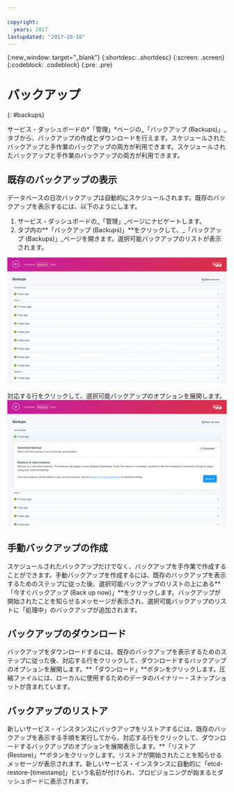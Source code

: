 ```yaml
---

copyright:
  years: 2017
lastupdated: "2017-10-16"
---
```


{:new_window: target="_blank"}
{:shortdesc: .shortdesc}
{:screen: .screen}
{:codeblock: .codeblock}
{:pre: .pre}

# バックアップ
{: #backups}

サービス・ダッシュボードの*「管理」*ページの_「バックアップ (Backups)」_タブから、バックアップの作成とダウンロードを行えます。スケジュールされたバックアップと手作業のバックアップの両方が利用できます。スケジュールされたバックアップと手作業のバックアップの両方が利用できます。

## 既存のバックアップの表示

データベースの日次バックアップは自動的にスケジュールされます。既存のバックアップを表示するには、以下のようにします。

1. サービス・ダッシュボードの_「管理」_ページにナビゲートします。
2. タブ内の**「バックアップ (Backups)」**をクリックして、_「バックアップ (Backups)」_ページを開きます。選択可能バックアップのリストが表示されます。

  ![選択可能バックアップ](./images/etcd-backups-show.png "選択可能バックアップのリスト。")

対応する行をクリックして、選択可能バックアップのオプションを展開します。
  ![バックアップ・オプション](./images/etcd-backups-options.png "バックアップのオプション。") 

## 手動バックアップの作成

スケジュールされたバックアップだけでなく、バックアップを手作業で作成することができます。手動バックアップを作成するには、既存のバックアップを表示するためのステップに従った後、選択可能バックアップのリストの上にある**「今すぐバックアップ (Back up now)」**をクリックします。バックアップが開始されたことを知らせるメッセージが表示され、選択可能バックアップのリストに「処理中」のバックアップが追加されます。

## バックアップのダウンロード

バックアップをダウンロードするには、既存のバックアップを表示するためのステップに従った後、対応する行をクリックして、ダウンロードするバックアップのオプションを展開します。**「ダウンロード」**ボタンをクリックします。圧縮ファイルには、ローカルに使用するためのデータのバイナリー・スナップショットが含まれています。

## バックアップのリストア
新しいサービス・インスタンスにバックアップをリストアするには、既存のバックアップを表示する手順を実行してから、対応する行をクリックして、ダウンロードするバックアップのオプションを展開表示します。**「リストア (Restore)」**ボタンをクリックします。リストアが開始されたことを知らせるメッセージが表示されます。新しいサービス・インスタンスに自動的に「etcd-restore-[timestamp]」という名前が付けられ、プロビジョニングが始まるとダッシュボードに表示されます。
